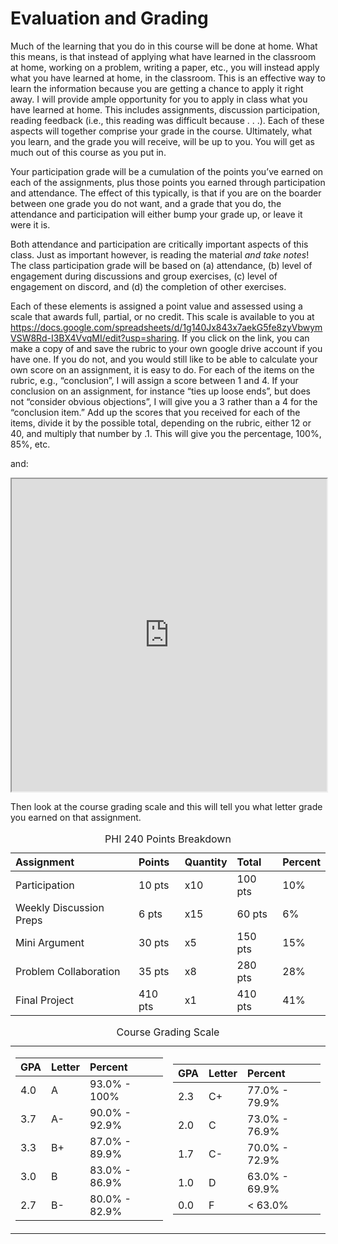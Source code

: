 # Evaluation and Grading

Much of the learning that you do in this course will be done at home.
What this means, is that instead of applying what have learned in the
classroom at home, working on a problem, writing a paper, etc., you will
instead apply what you have learned at home, in the classroom. This is
an effective way to learn the information because you are getting a
chance to apply it right away. I will provide ample opportunity for you
to apply in class what you have learned at home. This includes
assignments, discussion participation, reading feedback (i.e., this
reading was difficult because . . .). Each of these aspects will
together comprise your grade in the course. Ultimately, what you learn,
and the grade you will receive, will be up to you. You will get as much
out of this course as you put in.

Your participation grade will be a cumulation of the points you’ve
earned on each of the assignments, plus those points you earned through
participation and attendance. The effect of this typically, is that if
you are on the boarder between one grade you do not want, and a grade
that you do, the attendance and participation will either bump your
grade up, or leave it were it is.

Both attendance and participation are critically important aspects of
this class. Just as important however, is reading the material *and take
notes*! The class participation grade will be based on (a) attendance,
(b) level of engagement during discussions and group exercises, (c)
level of engagement on discord, and (d) the completion of other
exercises.

Each of these elements is assigned a point value and assessed using a
scale that awards full, partial, or no credit. This scale is available
to you at
<https://docs.google.com/spreadsheets/d/1g140Jx843x7aekG5fe8zyVbwymVSW8Rd-I3BX4VvqMI/edit?usp=sharing>.
If you click on the link, you can make a copy of and save the rubric to
your own google drive account if you have one. If you do not, and you
would still like to be able to calculate your own score on an
assignment, it is easy to do. For each of the items on the rubric, e.g.,
“conclusion”, I will assign a score between 1 and 4. If your conclusion
on an assignment, for instance “ties up loose ends”, but does not
“consider obvious objections”, I will give you a 3 rather than a 4 for
the “conclusion item.” Add up the scores that you received for each of
the items, divide it by the possible total, depending on the rubric,
either 12 or 40, and multiply that number by .1. This will give you the
percentage, 100%, 85%, etc.

and:

<iframe style="width:100%; height:500px;overflow:auto;" src="https://docs.google.com/spreadsheets/d/1g140Jx843x7aekG5fe8zyVbwymVSW8Rd-I3BX4VvqMI/pubhtml?gid=0&amp;single=true&amp;widget=true&amp;headers=false">
</iframe>

Then look at the course grading scale and this will tell you what letter
grade you earned on that assignment.

<table>
<caption>PHI 240 Points Breakdown</caption>
<thead>
<tr>
<th style="text-align: left;">Assignment</th>
<th style="text-align: left;">Points</th>
<th style="text-align: left;">Quantity</th>
<th style="text-align: left;">Total</th>
<th style="text-align: left;">Percent</th>
</tr>
</thead>
<tbody>
<tr>
<td style="text-align: left;">Participation</td>
<td style="text-align: left;">10 pts</td>
<td style="text-align: left;">x10</td>
<td style="text-align: left;">100 pts</td>
<td style="text-align: left;">10%</td>
</tr>
<tr>
<td style="text-align: left;">Weekly Discussion Preps</td>
<td style="text-align: left;">6 pts</td>
<td style="text-align: left;">x15</td>
<td style="text-align: left;">60 pts</td>
<td style="text-align: left;">6%</td>
</tr>
<tr>
<td style="text-align: left;">Mini Argument</td>
<td style="text-align: left;">30 pts</td>
<td style="text-align: left;">x5</td>
<td style="text-align: left;">150 pts</td>
<td style="text-align: left;">15%</td>
</tr>
<tr>
<td style="text-align: left;">Problem Collaboration</td>
<td style="text-align: left;">35 pts</td>
<td style="text-align: left;">x8</td>
<td style="text-align: left;">280 pts</td>
<td style="text-align: left;">28%</td>
</tr>
<tr>
<td style="text-align: left;">Final Project</td>
<td style="text-align: left;">410 pts</td>
<td style="text-align: left;">x1</td>
<td style="text-align: left;">410 pts</td>
<td style="text-align: left;">41%</td>
</tr>
</tbody>
</table>

<table class="kable_wrapper">
<caption>
Course Grading Scale
</caption>
<tbody>
<tr>
<td>

<table>
<thead>
<tr>
<th style="text-align: left;">GPA</th>
<th style="text-align: left;">Letter</th>
<th style="text-align: left;">Percent</th>
</tr>
</thead>
<tbody>
<tr>
<td style="text-align: left;">4.0</td>
<td style="text-align: left;">A</td>
<td style="text-align: left;">93.0% - 100%</td>
</tr>
<tr>
<td style="text-align: left;">3.7</td>
<td style="text-align: left;">A-</td>
<td style="text-align: left;">90.0% - 92.9%</td>
</tr>
<tr>
<td style="text-align: left;">3.3</td>
<td style="text-align: left;">B+</td>
<td style="text-align: left;">87.0% - 89.9%</td>
</tr>
<tr>
<td style="text-align: left;">3.0</td>
<td style="text-align: left;">B</td>
<td style="text-align: left;">83.0% - 86.9%</td>
</tr>
<tr>
<td style="text-align: left;">2.7</td>
<td style="text-align: left;">B-</td>
<td style="text-align: left;">80.0% - 82.9%</td>
</tr>
</tbody>
</table>

</td>
<td>

<table>
<thead>
<tr>
<th style="text-align: left;">GPA</th>
<th style="text-align: left;">Letter</th>
<th style="text-align: left;">Percent</th>
</tr>
</thead>
<tbody>
<tr>
<td style="text-align: left;">2.3</td>
<td style="text-align: left;">C+</td>
<td style="text-align: left;">77.0% - 79.9%</td>
</tr>
<tr>
<td style="text-align: left;">2.0</td>
<td style="text-align: left;">C</td>
<td style="text-align: left;">73.0% - 76.9%</td>
</tr>
<tr>
<td style="text-align: left;">1.7</td>
<td style="text-align: left;">C-</td>
<td style="text-align: left;">70.0% - 72.9%</td>
</tr>
<tr>
<td style="text-align: left;">1.0</td>
<td style="text-align: left;">D</td>
<td style="text-align: left;">63.0% - 69.9%</td>
</tr>
<tr>
<td style="text-align: left;">0.0</td>
<td style="text-align: left;">F</td>
<td style="text-align: left;">&lt; 63.0%</td>
</tr>
</tbody>
</table>

</td>
</tr>
</tbody>
</table>

